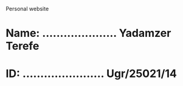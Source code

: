 Personal website

# Name: ..................... Yadamzer Terefe

# ID: ....................... Ugr/25021/14
